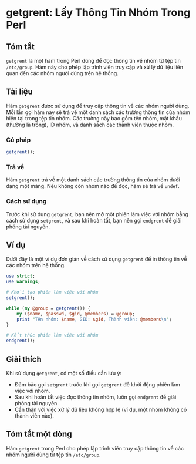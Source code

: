 <!--
Meta Description: # getgrent: Lấy Thông Tin Nhóm Trong Perl ## Tóm tắt `getgrent` là một hàm trong Perl dùng để đọc thông tin về nhóm từ tệp tin `/etc/group`. Hàm này c...
Meta Keywords: nhóm, getgrent, tin, một, thông
-->

# getgrent: Lấy Thông Tin Nhóm Trong Perl

## Tóm tắt
`getgrent` là một hàm trong Perl dùng để đọc thông tin về nhóm từ tệp tin `/etc/group`. Hàm này cho phép lập trình viên truy cập và xử lý dữ liệu liên quan đến các nhóm người dùng trên hệ thống.

## Tài liệu
Hàm `getgrent` được sử dụng để truy cập thông tin về các nhóm người dùng. Mỗi lần gọi hàm này sẽ trả về một danh sách các trường thông tin của nhóm hiện tại trong tệp tin nhóm. Các trường này bao gồm tên nhóm, mật khẩu (thường là trống), ID nhóm, và danh sách các thành viên thuộc nhóm.

### Cú pháp
```perl
getgrent();
```

### Trả về
Hàm `getgrent` trả về một danh sách các trường thông tin của nhóm dưới dạng một mảng. Nếu không còn nhóm nào để đọc, hàm sẽ trả về `undef`.

### Cách sử dụng
Trước khi sử dụng `getgrent`, bạn nên mở một phiên làm việc với nhóm bằng cách sử dụng `setgrent`, và sau khi hoàn tất, bạn nên gọi `endgrent` để giải phóng tài nguyên.

## Ví dụ
Dưới đây là một ví dụ đơn giản về cách sử dụng `getgrent` để in thông tin về các nhóm trên hệ thống.

```perl
use strict;
use warnings;

# Khởi tạo phiên làm việc với nhóm
setgrent();

while (my @group = getgrent()) {
    my ($name, $passwd, $gid, @members) = @group;
    print "Tên nhóm: $name, GID: $gid, Thành viên: @members\n";
}

# Kết thúc phiên làm việc với nhóm
endgrent();
```

## Giải thích
Khi sử dụng `getgrent`, có một số điều cần lưu ý:
- Đảm bảo gọi `setgrent` trước khi gọi `getgrent` để khởi động phiên làm việc với nhóm.
- Sau khi hoàn tất việc đọc thông tin nhóm, luôn gọi `endgrent` để giải phóng tài nguyên.
- Cẩn thận với việc xử lý dữ liệu không hợp lệ (ví dụ, một nhóm không có thành viên nào).

## Tóm tắt một dòng
Hàm `getgrent` trong Perl cho phép lập trình viên truy cập thông tin về các nhóm người dùng từ tệp tin `/etc/group`.
